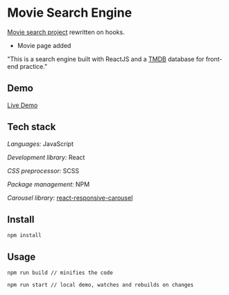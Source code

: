 # Movie Search Engine

[Movie search project](https://github.com/silkesssji/movie-search-engine/) rewritten on hooks.

- Movie page added

"This is a search engine built with ReactJS and a [TMDB](https://developers.themoviedb.org/) database for front-end practice."

[](https://github.com/silkesssji/movie-search-engine-hooks/blob/master/src/img/mainPage.png)

[](https://github.com/silkesssji/movie-search-engine-hooks/blob/master/src/img/moviePage.png)

## Demo

[Live Demo](https://silkesssji.github.io/movie-search-engine/)

## Tech stack

*Languages:* JavaScript

*Development library:* React

*CSS preprocessor:* SCSS

*Package management:* NPM

*Carousel library:* [react-responsive-carousel](https://www.npmjs.com/package/react-responsive-carousel/)

## Install

```
npm install
```

## Usage

```
npm run build // minifies the code

npm run start // local demo, watches and rebuilds on changes
```
